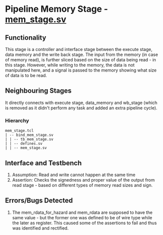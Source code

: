 # Pipeline Memory Stage - [mem_stage.sv](https://github.com/shrutiprakashgupta/RISCV_Formal_Verification/blob/main/mem_stage/mem_stage.sv)

## Functionality
This stage is a controller and interface stage between the execute stage, data memory and the write back stage. The input from the memory (in case of memory read), is further sliced based on the size of data being read - in this stage. However, while writing to the memory, the data is not manipulated here, and a signal is passed to the memory showing what size of data is to be read.

## Neighbouring Stages
It directly connects with execute stage, data_memory and wb_stage (which is removed as it didn't perform any task and added an extra pipeline cycle). 
### Hierarchy
```
mem_stage.tcl
| -- bind_mem_stage.sv
| | -- tb_mem_stage.sv
| | -- defines.sv
| | -- mem_stage.sv
```

## Interface and Testbench
1. Assumption: Read and write cannot happen at the same time
2. Assertion: Checks the signedness and proper value of the output from read stage - based on different types of memory read sizes and sign.

## Errors/Bugs Detected
1. The mem_rdata_for_hazard and mem_rdata are supposed to have the same value - but the former one was defined to be of wire type while the later as register. This caused some of the assertions to fail and thus was identified and rectified.  

